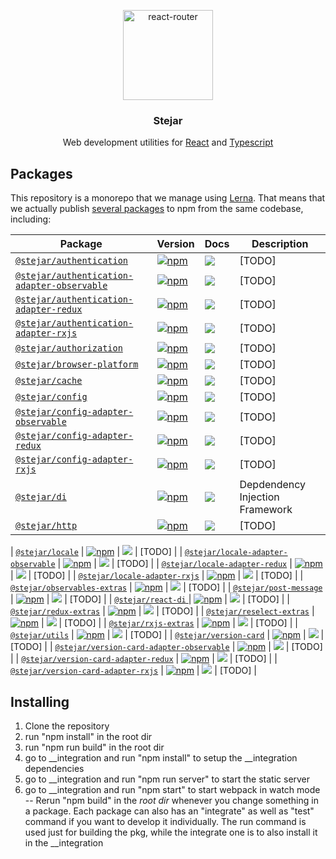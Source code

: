 <p align="center">
  <a href="https://github.com/middleout/stejar">
    <img alt="react-router" src="https://s3-eu-west-1.amazonaws.com/stejar/stejar-logo.png" width="144">
  </a>
</p>

<h3 align="center">
	Stejar
</h3>

<p align="center">
  Web development utilities for <a href="https://facebook.github.io/react">React</a> and <a href="https://www.typescriptlang.org/">Typescript</a>
</p>

## Packages

This repository is a monorepo that we manage using [Lerna](https://github.com/lerna/lerna). That means that we actually publish [several packages](/packages) to npm from the same codebase, including:

| Package | Version | Docs | Description |
|---------|---------|------|-------------|
| [`@stejar/authentication`](/packages/authentication) | [![npm](https://img.shields.io/npm/v/@stejar/authentication.svg?style=flat-square)](https://www.npmjs.com/package/@stejar/authentication) | [![](https://img.shields.io/badge/API%20Docs-readme-orange.svg?style=flat-square)](/packages/authentication) | [TODO] |
| [`@stejar/authentication-adapter-observable`](/packages/authentication-adapter-observable) | [![npm](https://img.shields.io/npm/v/@stejar/authentication-adapter-observable.svg?style=flat-square)](https://www.npmjs.com/package/@stejar/authentication-adapter-observable) | [![](https://img.shields.io/badge/API%20Docs-readme-orange.svg?style=flat-square)](/packages/authentication-adapter-observable) | [TODO] |
| [`@stejar/authentication-adapter-redux`](/packages/authentication-adapter-redux) | [![npm](https://img.shields.io/npm/v/@stejar/authentication-adapter-redux.svg?style=flat-square)](https://www.npmjs.com/package/@stejar/authentication-adapter-redux) | [![](https://img.shields.io/badge/API%20Docs-readme-orange.svg?style=flat-square)](/packages/authentication-adapter-redux) | [TODO] |
| [`@stejar/authentication-adapter-rxjs`](/packages/authentication-adapter-rxjs) | [![npm](https://img.shields.io/npm/v/@stejar/authentication-adapter-rxjs.svg?style=flat-square)](https://www.npmjs.com/package/@stejar/authentication-adapter-rxjs) | [![](https://img.shields.io/badge/API%20Docs-readme-orange.svg?style=flat-square)](/packages/authentication-adapter-rxjs) | [TODO] |
| [`@stejar/authorization`](/packages/authorization) | [![npm](https://img.shields.io/npm/v/@stejar/authorization.svg?style=flat-square)](https://www.npmjs.com/package/@stejar/authorization) | [![](https://img.shields.io/badge/API%20Docs-readme-orange.svg?style=flat-square)](/packages/authorization) | [TODO] |
| [`@stejar/browser-platform`](/packages/browser-platform) | [![npm](https://img.shields.io/npm/v/@stejar/browser-platform.svg?style=flat-square)](https://www.npmjs.com/package/@stejar/browser-platform) | [![](https://img.shields.io/badge/API%20Docs-readme-orange.svg?style=flat-square)](/packages/browser-platform) | [TODO] |
| [`@stejar/cache`](/packages/cache) | [![npm](https://img.shields.io/npm/v/@stejar/cache.svg?style=flat-square)](https://www.npmjs.com/package/@stejar/cache) | [![](https://img.shields.io/badge/API%20Docs-readme-orange.svg?style=flat-square)](/packages/cache) | [TODO] |
| [`@stejar/config`](/packages/config) | [![npm](https://img.shields.io/npm/v/@stejar/config.svg?style=flat-square)](https://www.npmjs.com/package/@stejar/config) | [![](https://img.shields.io/badge/API%20Docs-readme-orange.svg?style=flat-square)](/packages/config) | [TODO] |
| [`@stejar/config-adapter-observable`](/packages/config-adapter-observable) | [![npm](https://img.shields.io/npm/v/@stejar/config-adapter-observable.svg?style=flat-square)](https://www.npmjs.com/package/@stejar/config-adapter-observable) | [![](https://img.shields.io/badge/API%20Docs-readme-orange.svg?style=flat-square)](/packages/config-adapter-observable) | [TODO] |
| [`@stejar/config-adapter-redux`](/packages/config-adapter-redux) | [![npm](https://img.shields.io/npm/v/@stejar/config-adapter-redux.svg?style=flat-square)](https://www.npmjs.com/package/@stejar/config-adapter-redux) | [![](https://img.shields.io/badge/API%20Docs-readme-orange.svg?style=flat-square)](/packages/config-adapter-redux) | [TODO] |
| [`@stejar/config-adapter-rxjs`](/packages/config-adapter-rxjs) | [![npm](https://img.shields.io/npm/v/@stejar/config-adapter-rxjs.svg?style=flat-square)](https://www.npmjs.com/package/@stejar/config-adapter-rxjs) | [![](https://img.shields.io/badge/API%20Docs-readme-orange.svg?style=flat-square)](/packages/config-adapter-rxjs) | [TODO] |
| [`@stejar/di`](/packages/di) | [![npm](https://img.shields.io/npm/v/@stejar/di.svg?style=flat-square)](https://www.npmjs.com/package/@stejar/di) | [![](https://img.shields.io/badge/API%20Docs-readme-orange.svg?style=flat-square)](/packages/di) | Depdendency Injection Framework |
| [`@stejar/http`](/packages/http) | [![npm](https://img.shields.io/npm/v/@stejar/http.svg?style=flat-square)](https://www.npmjs.com/package/@stejar/http) | [![](https://img.shields.io/badge/API%20Docs-readme-orange.svg?style=flat-square)](/packages/http) | [TODO] |

| [`@stejar/locale`](/packages/locale) | [![npm](https://img.shields.io/npm/v/@stejar/locale.svg?style=flat-square)](https://www.npmjs.com/package/@stejar/locale) | [![](https://img.shields.io/badge/API%20Docs-readme-orange.svg?style=flat-square)](/packages/locale) | [TODO] |
| [`@stejar/locale-adapter-observable`](/packages/locale-adapter-observable) | [![npm](https://img.shields.io/npm/v/@stejar/locale-adapter-observable.svg?style=flat-square)](https://www.npmjs.com/package/@stejar/locale-adapter-observable) | [![](https://img.shields.io/badge/API%20Docs-readme-orange.svg?style=flat-square)](/packages/locale-adapter-observable) | [TODO] |
| [`@stejar/locale-adapter-redux`](/packages/locale-adapter-redux) | [![npm](https://img.shields.io/npm/v/@stejar/locale-adapter-redux.svg?style=flat-square)](https://www.npmjs.com/package/@stejar/locale-adapter-redux) | [![](https://img.shields.io/badge/API%20Docs-readme-orange.svg?style=flat-square)](/packages/locale-adapter-redux) | [TODO] |
| [`@stejar/locale-adapter-rxjs`](/packages/locale-adapter-rxjs) | [![npm](https://img.shields.io/npm/v/@stejar/locale-adapter-rxjs.svg?style=flat-square)](https://www.npmjs.com/package/@stejar/locale-adapter-rxjs) | [![](https://img.shields.io/badge/API%20Docs-readme-orange.svg?style=flat-square)](/packages/locale-adapter-rxjs) | [TODO] |
| [`@stejar/observables-extras`](/packages/observables-extras) | [![npm](https://img.shields.io/npm/v/@stejar/observables-extras.svg?style=flat-square)](https://www.npmjs.com/package/@stejar/observables-extras) | [![](https://img.shields.io/badge/API%20Docs-readme-orange.svg?style=flat-square)](/packages/observables-extras) | [TODO] |
| [`@stejar/post-message`](/packages/post-message) | [![npm](https://img.shields.io/npm/v/@stejar/post-message.svg?style=flat-square)](https://www.npmjs.com/package/@stejar/post-message) | [![](https://img.shields.io/badge/API%20Docs-readme-orange.svg?style=flat-square)](/packages/post-message) | [TODO] |
| [`@stejar/react-di`      ](/packages/react-di      ) | [![npm](https://img.shields.io/npm/v/@stejar/react-di.svg?style=flat-square)](https://www.npmjs.com/package/@stejar/react-di) | [![](https://img.shields.io/badge/API%20Docs-readme-orange.svg?style=flat-square)](/packages/react-di) | [TODO] |
| [`@stejar/redux-extras`](/packages/redux-extras) | [![npm](https://img.shields.io/npm/v/@stejar/redux-extras.svg?style=flat-square)](https://www.npmjs.com/package/@stejar/redux-extras) | [![](https://img.shields.io/badge/API%20Docs-readme-orange.svg?style=flat-square)](/packages/redux-extras) | [TODO] |
| [`@stejar/reselect-extras`](/packages/reselect-extras) | [![npm](https://img.shields.io/npm/v/@stejar/reselect-extras.svg?style=flat-square)](https://www.npmjs.com/package/@stejar/reselect-extras) | [![](https://img.shields.io/badge/API%20Docs-readme-orange.svg?style=flat-square)](/packages/reselect-extras) | [TODO] |
| [`@stejar/rxjs-extras`](/packages/rxjs-extras) | [![npm](https://img.shields.io/npm/v/@stejar/rxjs-extras.svg?style=flat-square)](https://www.npmjs.com/package/@stejar/rxjs-extras) | [![](https://img.shields.io/badge/API%20Docs-readme-orange.svg?style=flat-square)](/packages/rxjs-extras) | [TODO] |
| [`@stejar/utils`](/packages/utils) | [![npm](https://img.shields.io/npm/v/@stejar/utils.svg?style=flat-square)](https://www.npmjs.com/package/@stejar/utils) | [![](https://img.shields.io/badge/API%20Docs-readme-orange.svg?style=flat-square)](/packages/utils) | [TODO] |
| [`@stejar/version-card`](/packages/version-card) | [![npm](https://img.shields.io/npm/v/@stejar/version-card.svg?style=flat-square)](https://www.npmjs.com/package/@stejar/version-card) | [![](https://img.shields.io/badge/API%20Docs-readme-orange.svg?style=flat-square)](/packages/version-card) | [TODO] |
| [`@stejar/version-card-adapter-observable`](/packages/version-card-adapter-observable) | [![npm](https://img.shields.io/npm/v/@stejar/version-card-adapter-observable.svg?style=flat-square)](https://www.npmjs.com/package/@stejar/version-card-adapter-observable) | [![](https://img.shields.io/badge/API%20Docs-readme-orange.svg?style=flat-square)](/packages/version-card-adapter-observable) | [TODO] |
| [`@stejar/version-card-adapter-redux`](/packages/version-card-adapter-redux) | [![npm](https://img.shields.io/npm/v/@stejar/version-card-adapter-redux.svg?style=flat-square)](https://www.npmjs.com/package/@stejar/version-card-adapter-redux) | [![](https://img.shields.io/badge/API%20Docs-readme-orange.svg?style=flat-square)](/packages/version-card-adapter-redux) | [TODO] |
| [`@stejar/version-card-adapter-rxjs`](/packages/version-card-adapter-rxjs) | [![npm](https://img.shields.io/npm/v/@stejar/version-card-adapter-rxjs.svg?style=flat-square)](https://www.npmjs.com/package/@stejar/version-card-adapter-rxjs) | [![](https://img.shields.io/badge/API%20Docs-readme-orange.svg?style=flat-square)](/packages/version-card-adapter-rxjs) | [TODO] |

## Installing

1. Clone the repository
2. run "npm install" in the root dir
3. run "npm run build" in the root dir
4. go to __integration and run "npm install" to setup the __integration dependencies
5. go to __integration and run "npm run server" to start the static server
6. go to __integration and run "npm start" to start webpack in watch mode
--
Rerun "npm build" in the *root dir* whenever you change something in a package.
Each package can also has an "integrate" as well as "test" command if you want to develop it individually. The run command is used just for building the pkg, while the integrate one is to also install it in the __integration